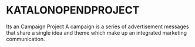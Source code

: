 # KATALONOPENDPROJECT
Its an Campaign Project 
A campaign is a series of advertisement messages that share a single idea and theme which make up an integrated marketing communication.
